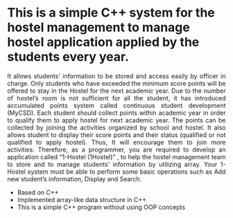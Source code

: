 # This is a simple C++ system for the hostel management to manage hostel application applied by the students every year. 
<p align="justify">
It allows students' information to be stored and access easily by officer in charge. Only students who have exceeded the minimum score points will be offered to stay in the Hostel for the next academic year. Due to the number of hostel’s room is not sufficient for all the student, it has introduced accumulated points system called continuous student development (MyCSD). Each student should collect points within academic year in order to qualify them to apply hostel for next academic year. The points can be collected by joining the activities organized by school and hostel. It also allows student to display their score points and their status (qualified or not qualified to apply hostel). Thus, It will encourage them to join more activities. Therefore, as a programmer, you are required to develop an application called “1-Hostel (1Hostel)” , to help the hostel management team to store and to manage students’ information by utilizing array. Your 1-Hostel system must be able to perform some basic operations such as Add new student’s information, Display and Search.
</p>

- Based on C++
- Implemented array-like data structure in C++ 
- This is a simple C++ program without using OOP concepts
